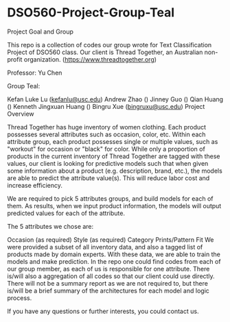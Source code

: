 # DSO560-Project-Group-Teal
Project Goal and Group

This repo is a collection of codes our group wrote for Text Classification Project of DSO560 class. Our client is Thread Together, an Australian non-profit organization. (https://www.threadtogether.org)

Professor: Yu Chen

Group Teal:

Kefan Luke Lu (kefanlu@usc.edu)
Andrew Zhao ()
Jinney Guo ()
Qian Huang ()
Kenneth Jingxuan Huang ()
Bingru Xue (bingruxu@usc.edu)
Project Overview

Thread Together has huge inventory of women clothing. Each product possesses several attributes such as occasion, color, etc. Within each attribute group, each product possesses single or multiple values, such as "workout" for occasion or "black" for color. While only a proportion of products in the current inventory of Thread Together are tagged with these values, our client is looking for predictive models such that when given some information about a product (e.g. description, brand, etc.), the models are able to predict the attribute value(s). This will reduce labor cost and increase efficiency.

We are required to pick 5 attributes groups, and build models for each of them. As results, when we input product information, the models will output predicted values for each of the attribute.

The 5 attributes we chose are:

Occasion (as required)
Style (as required)
Category
Prints/Pattern
Fit
We were provided a subset of all inventory data, and also a tagged list of products made by domain experts. With these data, we are able to train the models and make prediction. In the repo one could find codes from each of our group member, as each of us is responsible for one attribute. There is/will also a aggregation of all codes so that our client could use directly. There will not be a summary report as we are not required to, but there is/will be a brief summary of the architectures for each model and logic process.

If you have any questions or further interests, you could contact us.
